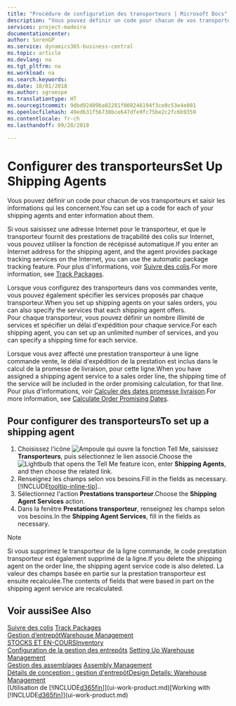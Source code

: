 ```yaml
---
title: "Procédure de configuration des transporteurs | Microsoft Docs"
description: "Vous pouvez définir un code pour chacun de vos transporteurs et saisir les informations qui les concernent."
services: project-madeira
documentationcenter: 
author: SorenGP
ms.service: dynamics365-business-central
ms.topic: article
ms.devlang: na
ms.tgt_pltfrm: na
ms.workload: na
ms.search.keywords: 
ms.date: 10/01/2018
ms.author: sgroespe
ms.translationtype: HT
ms.sourcegitcommit: 9dbd92409ba02281f008246194f3ce0c53e4e001
ms.openlocfilehash: 49ed631f56730bce647dfe9fc75be2c2fc6b9359
ms.contentlocale: fr-ch
ms.lasthandoff: 09/28/2018

---
```

# <a name="set-up-shipping-agents"></a><span data-ttu-id="1889c-103">Configurer des transporteurs</span><span class="sxs-lookup"><span data-stu-id="1889c-103">Set Up Shipping Agents</span></span>
<span data-ttu-id="1889c-104">Vous pouvez définir un code pour chacun de vos transporteurs et saisir les informations qui les concernent.</span><span class="sxs-lookup"><span data-stu-id="1889c-104">You can set up a code for each of your shipping agents and enter information about them.</span></span>  

<span data-ttu-id="1889c-105">Si vous saisissez une adresse Internet pour le transporteur, et que le transporteur fournit des prestations de traçabilité des colis sur Internet, vous pouvez utiliser la fonction de récépissé automatique.</span><span class="sxs-lookup"><span data-stu-id="1889c-105">If you enter an Internet address for the shipping agent, and the agent provides package tracking services on the Internet, you can use the automatic package tracking feature.</span></span> <span data-ttu-id="1889c-106">Pour plus d'informations, voir [Suivre des colis](sales-how-track-packages.md).</span><span class="sxs-lookup"><span data-stu-id="1889c-106">For more information, see [Track Packages](sales-how-track-packages.md).</span></span>

<span data-ttu-id="1889c-107">Lorsque vous configurez des transporteurs dans vos commandes vente, vous pouvez également spécifier les services proposés par chaque transporteur.</span><span class="sxs-lookup"><span data-stu-id="1889c-107">When you set up shipping agents on your sales orders, you can also specify the services that each shipping agent offers.</span></span>  
<span data-ttu-id="1889c-108">Pour chaque transporteur, vous pouvez définir un nombre illimité de services et spécifier un délai d'expédition pour chaque service.</span><span class="sxs-lookup"><span data-stu-id="1889c-108">For each shipping agent, you can set up an unlimited number of services, and you can specify a shipping time for each service.</span></span>  

<span data-ttu-id="1889c-109">Lorsque vous avez affecté une prestation transporteur à une ligne commande vente, le délai d'expédition de la prestation est inclus dans le calcul de la promesse de livraison, pour cette ligne.</span><span class="sxs-lookup"><span data-stu-id="1889c-109">When you have assigned a shipping agent service to a sales order line, the shipping time of the service will be included in the order promising calculation, for that line.</span></span> <span data-ttu-id="1889c-110">Pour plus d'informations, voir [Calculer des dates promesse livraison](sales-how-to-calculate-order-promising-dates.md).</span><span class="sxs-lookup"><span data-stu-id="1889c-110">For more information, see [Calculate Order Promising Dates](sales-how-to-calculate-order-promising-dates.md).</span></span>

## <a name="to-set-up-a-shipping-agent"></a><span data-ttu-id="1889c-111">Pour configurer des transporteurs</span><span class="sxs-lookup"><span data-stu-id="1889c-111">To set up a shipping agent</span></span>  
1.  <span data-ttu-id="1889c-112">Choisissez l'icône ![Ampoule qui ouvre la fonction Tell Me](media/ui-search/search_small.png "Dites-moi ce que vous voulez faire"), saisissez **Transporteurs**, puis sélectionnez le lien associé.</span><span class="sxs-lookup"><span data-stu-id="1889c-112">Choose the ![Lightbulb that opens the Tell Me feature](media/ui-search/search_small.png "Tell me what you want to do") icon, enter **Shipping Agents**, and then choose the related link.</span></span>  
2.  <span data-ttu-id="1889c-113">Renseignez les champs selon vos besoins.</span><span class="sxs-lookup"><span data-stu-id="1889c-113">Fill in the fields as necessary.</span></span> [!INCLUDE[tooltip-inline-tip](includes/tooltip-inline-tip_md.md)]<span data-ttu-id="1889c-114">.</span><span class="sxs-lookup"><span data-stu-id="1889c-114">.</span></span>  
3.  <span data-ttu-id="1889c-115">Sélectionnez l'action **Prestations transporteur**.</span><span class="sxs-lookup"><span data-stu-id="1889c-115">Choose the **Shipping Agent Services** action.</span></span>
4. <span data-ttu-id="1889c-116">Dans la fenêtre **Prestations transporteur**, renseignez les champs selon vos besoins.</span><span class="sxs-lookup"><span data-stu-id="1889c-116">In the **Shipping Agent Services**, fill in the fields as necessary.</span></span>

> [!NOTE]  
>  <span data-ttu-id="1889c-117">Si vous supprimez le transporteur de la ligne commande, le code prestation transporteur est également supprimé de la ligne.</span><span class="sxs-lookup"><span data-stu-id="1889c-117">If you delete the shipping agent on the order line, the shipping agent service code is also deleted.</span></span> <span data-ttu-id="1889c-118">La valeur des champs basée en partie sur la prestation transporteur est ensuite recalculée.</span><span class="sxs-lookup"><span data-stu-id="1889c-118">The contents of fields that were based in part on the shipping agent service are recalculated.</span></span>  

## <a name="see-also"></a><span data-ttu-id="1889c-119">Voir aussi</span><span class="sxs-lookup"><span data-stu-id="1889c-119">See Also</span></span>
<span data-ttu-id="1889c-120">[Suivre des colis](sales-how-track-packages.md)  </span><span class="sxs-lookup"><span data-stu-id="1889c-120">[Track Packages](sales-how-track-packages.md)  </span></span>  
[<span data-ttu-id="1889c-121">Gestion d’entrepôt</span><span class="sxs-lookup"><span data-stu-id="1889c-121">Warehouse Management</span></span>](warehouse-manage-warehouse.md)  
[<span data-ttu-id="1889c-122">STOCKS ET EN-COURS</span><span class="sxs-lookup"><span data-stu-id="1889c-122">Inventory</span></span>](inventory-manage-inventory.md)  
<span data-ttu-id="1889c-123">[Configuration de la gestion des entrepôts](warehouse-setup-warehouse.md)   </span><span class="sxs-lookup"><span data-stu-id="1889c-123">[Setting Up Warehouse Management](warehouse-setup-warehouse.md)   </span></span>  
<span data-ttu-id="1889c-124">[Gestion des assemblages](assembly-assemble-items.md)  </span><span class="sxs-lookup"><span data-stu-id="1889c-124">[Assembly Management](assembly-assemble-items.md)  </span></span>  
[<span data-ttu-id="1889c-125">Détails de conception : gestion d'entrepôt</span><span class="sxs-lookup"><span data-stu-id="1889c-125">Design Details: Warehouse Management</span></span>](design-details-warehouse-management.md)  
<span data-ttu-id="1889c-126">[Utilisation de [!INCLUDE[d365fin](includes/d365fin_md.md)]](ui-work-product.md)</span><span class="sxs-lookup"><span data-stu-id="1889c-126">[Working with [!INCLUDE[d365fin](includes/d365fin_md.md)]](ui-work-product.md)</span></span>  

